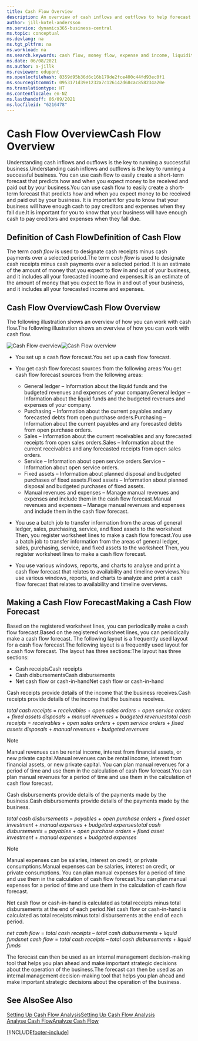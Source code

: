 ```yaml
---
title: Cash Flow Overview
description: An overview of cash inflows and outflows to help forecast money to be received and payed out.
author: jill-kotel-andersson
ms.service: dynamics365-business-central
ms.topic: conceptual
ms.devlang: na
ms.tgt_pltfrm: na
ms.workload: na
ms.search.keywords: cash flow, money flow, expense and income, liquidity, cash receipts minus cash payments
ms.date: 06/08/2021
ms.author: a-jillk
ms.reviewer: edupont
ms.openlocfilehash: 8359d95b36d6c16b179de2fce400c44fd93ec0f1
ms.sourcegitcommit: 0953171d39e1232a7c126142d68cac858234a20e
ms.translationtype: HT
ms.contentlocale: en-NZ
ms.lasthandoff: 06/09/2021
ms.locfileid: "6216478"
---
```

# <a name="cash-flow-overview"></a><span data-ttu-id="da555-103">Cash Flow Overview</span><span class="sxs-lookup"><span data-stu-id="da555-103">Cash Flow Overview</span></span>

<span data-ttu-id="da555-104">Understanding cash inflows and outflows is the key to running a successful business.</span><span class="sxs-lookup"><span data-stu-id="da555-104">Understanding cash inflows and outflows is the key to running a successful business.</span></span> <span data-ttu-id="da555-105">You can use cash flow to easily create a short-term forecast that predicts how and when you expect money to be received and paid out by your business.</span><span class="sxs-lookup"><span data-stu-id="da555-105">You can use cash flow to easily create a short-term forecast that predicts how and when you expect money to be received and paid out by your business.</span></span> <span data-ttu-id="da555-106">It is important for you to know that your business will have enough cash to pay creditors and expenses when they fall due.</span><span class="sxs-lookup"><span data-stu-id="da555-106">It is important for you to know that your business will have enough cash to pay creditors and expenses when they fall due.</span></span>

## <a name="definition-of-cash-flow"></a><span data-ttu-id="da555-107">Definition of Cash Flow</span><span class="sxs-lookup"><span data-stu-id="da555-107">Definition of Cash Flow</span></span>

<span data-ttu-id="da555-108">The term *cash flow* is used to designate cash receipts minus cash payments over a selected period.</span><span class="sxs-lookup"><span data-stu-id="da555-108">The term *cash flow* is used to designate cash receipts minus cash payments over a selected period.</span></span> <span data-ttu-id="da555-109">It is an estimate of the amount of money that you expect to flow in and out of your business, and it includes all your forecasted income and expenses.</span><span class="sxs-lookup"><span data-stu-id="da555-109">It is an estimate of the amount of money that you expect to flow in and out of your business, and it includes all your forecasted income and expenses.</span></span>

## <a name="cash-flow-overview"></a><span data-ttu-id="da555-110">Cash Flow Overview</span><span class="sxs-lookup"><span data-stu-id="da555-110">Cash Flow Overview</span></span>

<span data-ttu-id="da555-111">The following illustration shows an overview of how you can work with cash flow.</span><span class="sxs-lookup"><span data-stu-id="da555-111">The following illustration shows an overview of how you can work with cash flow.</span></span>

<span data-ttu-id="da555-112">![Cash Flow overview](media/finance_cash_flow_overview.png "Cash Flow overview")</span><span class="sxs-lookup"><span data-stu-id="da555-112">![Cash Flow overview](media/finance_cash_flow_overview.png "Cash Flow overview")</span></span>

- <span data-ttu-id="da555-113">You set up a cash flow forecast.</span><span class="sxs-lookup"><span data-stu-id="da555-113">You set up a cash flow forecast.</span></span>  

- <span data-ttu-id="da555-114">You get cash flow forecast sources from the following areas:</span><span class="sxs-lookup"><span data-stu-id="da555-114">You get cash flow forecast sources from the following areas:</span></span>  

  - <span data-ttu-id="da555-115">General ledger – Information about the liquid funds and the budgeted revenues and expenses of your company.</span><span class="sxs-lookup"><span data-stu-id="da555-115">General ledger – Information about the liquid funds and the budgeted revenues and expenses of your company.</span></span>  
  - <span data-ttu-id="da555-116">Purchasing – Information about the current payables and any forecasted debts from open purchase orders.</span><span class="sxs-lookup"><span data-stu-id="da555-116">Purchasing – Information about the current payables and any forecasted debts from open purchase orders.</span></span>  
  - <span data-ttu-id="da555-117">Sales – Information about the current receivables and any forecasted receipts from open sales orders.</span><span class="sxs-lookup"><span data-stu-id="da555-117">Sales – Information about the current receivables and any forecasted receipts from open sales orders.</span></span>  
  - <span data-ttu-id="da555-118">Service – Information about open service orders.</span><span class="sxs-lookup"><span data-stu-id="da555-118">Service – Information about open service orders.</span></span>  
  - <span data-ttu-id="da555-119">Fixed assets – Information about planned disposal and budgeted purchases of fixed assets.</span><span class="sxs-lookup"><span data-stu-id="da555-119">Fixed assets – Information about planned disposal and budgeted purchases of fixed assets.</span></span>  
  - <span data-ttu-id="da555-120">Manual revenues and expenses – Manage manual revenues and expenses and include them in the cash flow forecast.</span><span class="sxs-lookup"><span data-stu-id="da555-120">Manual revenues and expenses – Manage manual revenues and expenses and include them in the cash flow forecast.</span></span>  
- <span data-ttu-id="da555-121">You use a batch job to transfer information from the areas of general ledger, sales, purchasing, service, and fixed assets to the worksheet Then, you register worksheet lines to make a cash flow forecast.</span><span class="sxs-lookup"><span data-stu-id="da555-121">You use a batch job to transfer information from the areas of general ledger, sales, purchasing, service, and fixed assets to the worksheet Then, you register worksheet lines to make a cash flow forecast.</span></span>  
- <span data-ttu-id="da555-122">You use various windows, reports, and charts to analyse and print a cash flow forecast that relates to availability and timeline overviews.</span><span class="sxs-lookup"><span data-stu-id="da555-122">You use various windows, reports, and charts to analyze and print a cash flow forecast that relates to availability and timeline overviews.</span></span>  

## <a name="making-a-cash-flow-forecast"></a><span data-ttu-id="da555-123">Making a Cash Flow Forecast</span><span class="sxs-lookup"><span data-stu-id="da555-123">Making a Cash Flow Forecast</span></span>

<span data-ttu-id="da555-124">Based on the registered worksheet lines, you can periodically make a cash flow forecast.</span><span class="sxs-lookup"><span data-stu-id="da555-124">Based on the registered worksheet lines, you can periodically make a cash flow forecast.</span></span> <span data-ttu-id="da555-125">The following layout is a frequently used layout for a cash flow forecast.</span><span class="sxs-lookup"><span data-stu-id="da555-125">The following layout is a frequently used layout for a cash flow forecast.</span></span> <span data-ttu-id="da555-126">The layout has three sections:</span><span class="sxs-lookup"><span data-stu-id="da555-126">The layout has three sections:</span></span>

  - <span data-ttu-id="da555-127">Cash receipts</span><span class="sxs-lookup"><span data-stu-id="da555-127">Cash receipts</span></span>  
  - <span data-ttu-id="da555-128">Cash disbursements</span><span class="sxs-lookup"><span data-stu-id="da555-128">Cash disbursements</span></span>  
  - <span data-ttu-id="da555-129">Net cash flow or cash-in-hand</span><span class="sxs-lookup"><span data-stu-id="da555-129">Net cash flow or cash-in-hand</span></span>  

<span data-ttu-id="da555-130">Cash receipts provide details of the income that the business receives.</span><span class="sxs-lookup"><span data-stu-id="da555-130">Cash receipts provide details of the income that the business receives.</span></span>

<span data-ttu-id="da555-131">*total cash receipts* = *receivables* + *open sales orders* + *open service orders* + *fixed assets disposals* + *manual revenues* + *budgeted revenues*</span><span class="sxs-lookup"><span data-stu-id="da555-131">*total cash receipts* = *receivables* + *open sales orders* + *open service orders* + *fixed assets disposals* + *manual revenues* + *budgeted revenues*</span></span>

> [!NOTE]
> <span data-ttu-id="da555-132">Manual revenues can be rental income, interest from financial assets, or new private capital.</span><span class="sxs-lookup"><span data-stu-id="da555-132">Manual revenues can be rental income, interest from financial assets, or new private capital.</span></span> <span data-ttu-id="da555-133">You can plan manual revenues for a period of time and use them in the calculation of cash flow forecast.</span><span class="sxs-lookup"><span data-stu-id="da555-133">You can plan manual revenues for a period of time and use them in the calculation of cash flow forecast.</span></span>

<span data-ttu-id="da555-134">Cash disbursements provide details of the payments made by the business.</span><span class="sxs-lookup"><span data-stu-id="da555-134">Cash disbursements provide details of the payments made by the business.</span></span>

<span data-ttu-id="da555-135">*total cash disbursements* = *payables* + *open purchase orders* + *fixed asset investment* + *manual expenses* + *budgeted expenses*</span><span class="sxs-lookup"><span data-stu-id="da555-135">*total cash disbursements* = *payables* + *open purchase orders* + *fixed asset investment* + *manual expenses* + *budgeted expenses*</span></span>

> [!NOTE]
> <span data-ttu-id="da555-136">Manual expenses can be salaries, interest on credit, or private consumptions.</span><span class="sxs-lookup"><span data-stu-id="da555-136">Manual expenses can be salaries, interest on credit, or private consumptions.</span></span> <span data-ttu-id="da555-137">You can plan manual expenses for a period of time and use them in the calculation of cash flow forecast.</span><span class="sxs-lookup"><span data-stu-id="da555-137">You can plan manual expenses for a period of time and use them in the calculation of cash flow forecast.</span></span>

<span data-ttu-id="da555-138">Net cash flow or cash-in-hand is calculated as total receipts minus total disbursements at the end of each period.</span><span class="sxs-lookup"><span data-stu-id="da555-138">Net cash flow or cash-in-hand is calculated as total receipts minus total disbursements at the end of each period.</span></span>

<span data-ttu-id="da555-139">*net cash flow* = *total cash receipts* – *total cash disbursements* + *liquid funds*</span><span class="sxs-lookup"><span data-stu-id="da555-139">*net cash flow* = *total cash receipts* – *total cash disbursements* + *liquid funds*</span></span>

<span data-ttu-id="da555-140">The forecast can then be used as an internal management decision-making tool that helps you plan ahead and make important strategic decisions about the operation of the business.</span><span class="sxs-lookup"><span data-stu-id="da555-140">The forecast can then be used as an internal management decision-making tool that helps you plan ahead and make important strategic decisions about the operation of the business.</span></span>

## <a name="see-also"></a><span data-ttu-id="da555-141">See Also</span><span class="sxs-lookup"><span data-stu-id="da555-141">See Also</span></span>
[<span data-ttu-id="da555-142">Setting Up Cash Flow Analysis</span><span class="sxs-lookup"><span data-stu-id="da555-142">Setting Up Cash Flow Analysis</span></span>](finance-setup-cash-flow-analyses.md)  
[<span data-ttu-id="da555-143">Analyse Cash Flow</span><span class="sxs-lookup"><span data-stu-id="da555-143">Analyze Cash Flow</span></span>](finance-analyze-cash-flow.md)

[!INCLUDE[footer-include](includes/footer-banner.md)]
